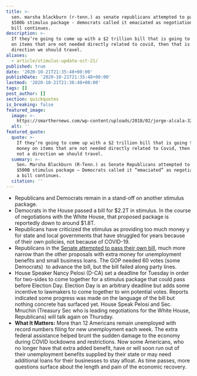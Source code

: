 ```yaml
---
title: >-
  sen. marsha blackburn (r-tenn.) as senate republicans attempted to pass a
  $500b stimulus package - democrats called it emaciated as negotiations for a
  bill continues.
description: >-
  If they’re going to come up with a $2 trillion bill that is going to put money
  on items that are not needed directly related to covid, then that is not a
  direction we should travel.
aliases:
  - article/stimulus-update-oct-21/
published: true
date: '2020-10-21T21:35:48+00:00'
publishDate: '2020-10-21T21:35:48+00:00'
lastmod: '2020-10-21T21:36:48+00:00'
tags: []
post_author: []
section: quickquotes
is_breaking: false
featured_image:
  image: >-
    https://smarthernews.com/wp-content/uploads/2018/02/jorge-alcala-325378-1024x755.jpg
  alt: ''
featured_quote:
  quote: >-
    If they’re going to come up with a $2 trillion bill that is going to put
    money on items that are not needed directly related to Covid, then that is
    not a direction we should travel.
  summary: >-
    Sen. Marsha Blackburn (R-Tenn.) as Senate Republicans attempted to pass a
    $500B stimulus package – Democrats called it “emaciated” as negotiations for
    a bill continues.
  citation: ''
---
```

*   Republicans and Democrats remain in a stand-off on another stimulus package.
*   Democrats in the House passed a bill for $2.2T in stimulus. In the course of negotiations with the White House, that proposed package is reportedly down to around $1.8T.
*   Republicans have criticized the stimulus as providing too much money y for state and local governments that have struggled for years because of their own policies, not because of COVID-19.
*   Republicans in the [Senate attempted to pass their own bill](\"https://www.cnbc.com/2020/10/21/coronavirus-stimulus-update-senate-relief-bill-blocked-as-pelosi-mnuchin-talk.html\"), much more narrow than the other proposals with extra money for unemployment benefits and small business loans. The GOP needed 60 votes (some Democrats)  to advance the bill, but the bill failed along party lines.
*   House Speaker Nancy Pelosi (D-CA) set a deadline for Tuesday in order for two-sides to come together for a stimulus package that could pass before Election Day. Election Day is an arbitrary deadline but adds some incentive to lawmakers to come together to win potential votes. Reports indicated some progress was made on the language of the bill but nothing concrete has surfaced yet. House Speak Pelosi and Sec. Mnuchin (Treasury Sec who is leading negotiations for the White House, Republicans) will talk again on Thursday.
*   **What It Matters:** More than 12 Americans remain unemployed with record numbers filing for new unemployment each week. The extra federal assistance helped brunt the sudden damage to the economy during COVID lockdowns and restrictions. Now some Americans, who no longer have that extra added benefit, have or will soon run out of their unemployment benefits supplied by their state or may need additional loans for their businesses to stay afloat. As time passes, more questions surface about the length and pain of the economic recovery.